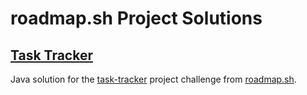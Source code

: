 # roadmap.sh Project Solutions

## [Task Tracker](./task-tracker)

Java solution for the [task-tracker](https://roadmap.sh/projects/task-tracker) project challenge from [roadmap.sh](https://roadmap.sh/).
